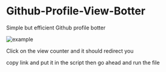 # Github-Profile-View-Botter
Simple but efficient Github profile botter


![example](https://cdn.discordapp.com/attachments/1017200441387401297/1024440628865679360/unknown.png)

Click on the view counter and it should redirect you

copy link and put it in the script then go ahead and run the file
